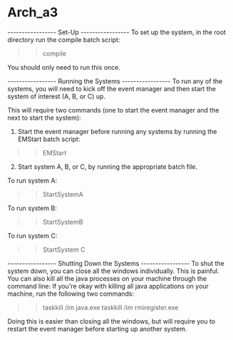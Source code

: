Arch_a3
=======

----------------- Set-Up ----------------- 
To set up the system, in the root directory run the compile batch script:

>> compile

You should only need to run this once. 

----------------- Running the Systems ----------------- 
To run any of the systems, you will need to kick off the event manager 
and then start the system of interest (A, B, or C) up. 

This will require two commands (one to start the event manager and the next to start the system):

1. Start the event manager before running any systems by running the EMStart batch script:
>> EMStart

2. Start system A, B, or C, by running the appropriate batch file.

To run system A:
>> StartSystemA

To run system B:
>> StartSystemB

To run system C:
>> StartSystem C

----------------- Shutting Down the Systems ----------------- 
To shut the system down, you can close all the windows individually. This is painful.
You can also kill all the java processes on your machine through the command line:
If you're okay with killing all java applications on your machine, run the following two commands:
>> taskkill /im java.exe
>> taskkill /im rmiregister.exe

Doing this is easier than closing all the windows, 
but will require you to restart the event manager before starting up another system. 
